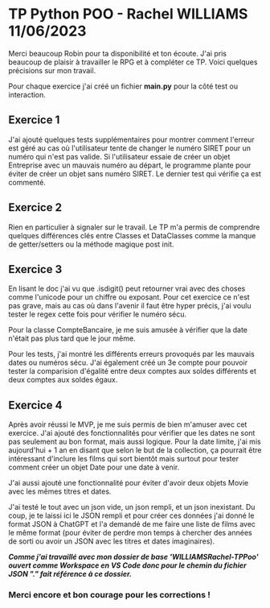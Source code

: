 # TP Python POO - Rachel WILLIAMS 11/06/2023

Merci beaucoup Robin pour ta disponibilité et ton écoute. J'ai pris beaucoup de plaisir à travailler le RPG et à compléter ce TP. Voici quelques précisions sur mon travail.

Pour chaque exercice j'ai créé un fichier **main.py** pour la côté test ou interaction.

## Exercice 1

J'ai ajouté quelques tests supplémentaires pour montrer comment l'erreur est géré au cas où l'utilisateur tente de changer le numéro SIRET pour un numéro qui n'est pas valide. Si l'utilisateur essaie de créer un objet Entreprise avec un mauvais numéro au départ, le programme plante pour éviter de créer un objet sans numéro SIRET. Le dernier test qui vérifie ça est commenté.

## Exercice 2

Rien en particulier à signaler sur le travail. Le TP m'a permis de comprendre quelques différences clés entre Classes et DataClasses comme la manque de getter/setters ou la méthode magique post init.

## Exercice 3

En lisant le doc j'ai vu que .isdigit() peut retourner vrai avec des choses comme l'unicode pour un chiffre ou exposant. Pour cet exercice ce n'est pas grave, mais au cas où dans l'avenir il faut être hyper précis, j'ai voulu tester le regex cette fois pour vérifier le numéro sécu.

Pour la classe CompteBancaire, je me suis amusée à vérifier que la date n'était pas plus tard que le jour même.

Pour les tests, j'ai montré les différents erreurs provoqués par les mauvais dates ou numéros sécu. J'ai également créé un 3e compte pour pouvoir tester la comparision d'égalité entre deux comptes aux soldes différents et deux comptes aux soldes égaux.

## Exercice 4

Après avoir réussi le MVP, je me suis permis de bien m'amuser avec cet exercice. J'ai ajouté des fonctionnalités pour vérifier que les dates ne sont pas seulement au bon format, mais aussi logique. Pour la date limite, j'ai mis aujourd'hui + 1 an en disant que selon le but de la collection, ça pourrait être intéressant d'inclure les films qui sort bientôt mais surtout pour tester comment créer un objet Date pour une date à venir.

J'ai aussi ajouté une fonctionnalité pour éviter d'avoir deux objets Movie avec les mêmes titres et dates.

J'ai testé le tout avec un json vide, un json rempli, et un json inexistant. Du coup, je te laissi ici le JSON rempli et pour créer ces données j'ai donné le format JSON à ChatGPT et l'a demandé de me faire une liste de films avec le même format (pour éviter de perdre mon temps à chercher des années de sorti ou avoir un JSON avec les titres et dates imaginaires).

**_Comme j'ai travaillé avec mon dossier de base 'WILLIAMSRachel-TPPoo' ouvert comme Workspace en VS Code donc pour le chemin du fichier JSON "." fait référence à ce dossier._**

### Merci encore et bon courage pour les corrections !
